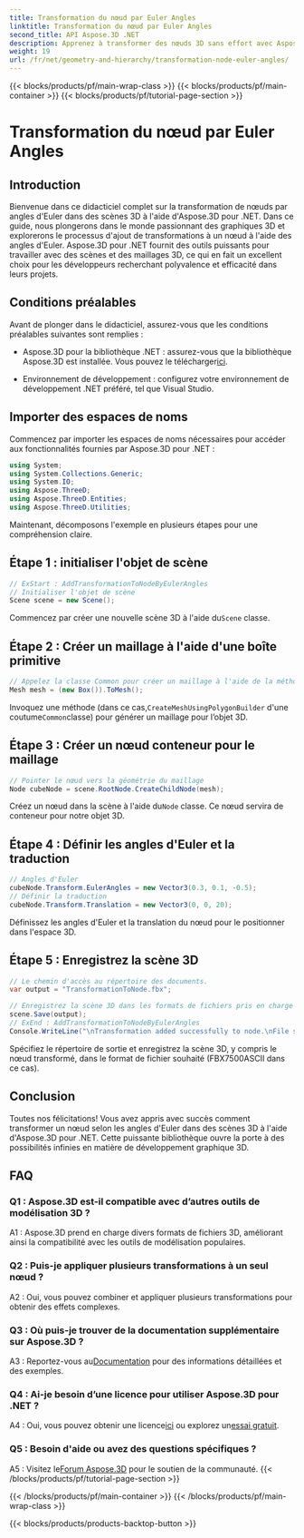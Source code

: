```yaml
---
title: Transformation du nœud par Euler Angles
linktitle: Transformation du nœud par Euler Angles
second_title: API Aspose.3D .NET
description: Apprenez à transformer des nœuds 3D sans effort avec Aspose.3D pour .NET. Suivez notre guide étape par étape pour obtenir des résultats époustouflants dans vos projets.
weight: 19
url: /fr/net/geometry-and-hierarchy/transformation-node-euler-angles/
---
```


{{< blocks/products/pf/main-wrap-class >}}
{{< blocks/products/pf/main-container >}}
{{< blocks/products/pf/tutorial-page-section >}}

# Transformation du nœud par Euler Angles

## Introduction

Bienvenue dans ce didacticiel complet sur la transformation de nœuds par angles d'Euler dans des scènes 3D à l'aide d'Aspose.3D pour .NET. Dans ce guide, nous plongerons dans le monde passionnant des graphiques 3D et explorerons le processus d'ajout de transformations à un nœud à l'aide des angles d'Euler. Aspose.3D pour .NET fournit des outils puissants pour travailler avec des scènes et des maillages 3D, ce qui en fait un excellent choix pour les développeurs recherchant polyvalence et efficacité dans leurs projets.

## Conditions préalables

Avant de plonger dans le didacticiel, assurez-vous que les conditions préalables suivantes sont remplies :

-  Aspose.3D pour la bibliothèque .NET : assurez-vous que la bibliothèque Aspose.3D est installée. Vous pouvez le télécharger[ici](https://releases.aspose.com/3d/net/).

- Environnement de développement : configurez votre environnement de développement .NET préféré, tel que Visual Studio.

## Importer des espaces de noms

Commencez par importer les espaces de noms nécessaires pour accéder aux fonctionnalités fournies par Aspose.3D pour .NET :

```csharp
using System;
using System.Collections.Generic;
using System.IO;
using Aspose.ThreeD;
using Aspose.ThreeD.Entities;
using Aspose.ThreeD.Utilities;
```

Maintenant, décomposons l'exemple en plusieurs étapes pour une compréhension claire.

## Étape 1 : initialiser l'objet de scène

```csharp
// ExStart : AddTransformationToNodeByEulerAngles
// Initialiser l'objet de scène
Scene scene = new Scene();
```

 Commencez par créer une nouvelle scène 3D à l'aide du`Scene` classe.


## Étape 2 : Créer un maillage à l'aide d'une boîte primitive

```csharp
// Appelez la classe Common pour créer un maillage à l'aide de la méthode de création de polygones pour définir l'instance de maillage
Mesh mesh = (new Box()).ToMesh();
```

 Invoquez une méthode (dans ce cas,`CreateMeshUsingPolygonBuilder` d'une coutume`Common`classe) pour générer un maillage pour l’objet 3D.

## Étape 3 : Créer un nœud conteneur pour le maillage

```csharp
// Pointer le nœud vers la géométrie du maillage
Node cubeNode = scene.RootNode.CreateChildNode(mesh);
```

 Créez un nœud dans la scène à l'aide du`Node` classe. Ce nœud servira de conteneur pour notre objet 3D.

## Étape 4 : Définir les angles d'Euler et la traduction

```csharp
// Angles d'Euler
cubeNode.Transform.EulerAngles = new Vector3(0.3, 0.1, -0.5);            
// Définir la traduction
cubeNode.Transform.Translation = new Vector3(0, 0, 20);
```

Définissez les angles d'Euler et la translation du nœud pour le positionner dans l'espace 3D.

## Étape 5 : Enregistrez la scène 3D

```csharp
// Le chemin d'accès au répertoire des documents.
var output = "TransformationToNode.fbx";

// Enregistrez la scène 3D dans les formats de fichiers pris en charge
scene.Save(output);
// ExEnd : AddTransformationToNodeByEulerAngles
Console.WriteLine("\nTransformation added successfully to node.\nFile saved at " + output);
```

Spécifiez le répertoire de sortie et enregistrez la scène 3D, y compris le nœud transformé, dans le format de fichier souhaité (FBX7500ASCII dans ce cas).

## Conclusion

Toutes nos félicitations! Vous avez appris avec succès comment transformer un nœud selon les angles d'Euler dans des scènes 3D à l'aide d'Aspose.3D pour .NET. Cette puissante bibliothèque ouvre la porte à des possibilités infinies en matière de développement graphique 3D.

## FAQ

### Q1 : Aspose.3D est-il compatible avec d’autres outils de modélisation 3D ?

A1 : Aspose.3D prend en charge divers formats de fichiers 3D, améliorant ainsi la compatibilité avec les outils de modélisation populaires.

### Q2 : Puis-je appliquer plusieurs transformations à un seul nœud ?

A2 : Oui, vous pouvez combiner et appliquer plusieurs transformations pour obtenir des effets complexes.

### Q3 : Où puis-je trouver de la documentation supplémentaire sur Aspose.3D ?

 A3 : Reportez-vous au[Documentation](https://reference.aspose.com/3d/net/) pour des informations détaillées et des exemples.

### Q4 : Ai-je besoin d’une licence pour utiliser Aspose.3D pour .NET ?

 A4 : Oui, vous pouvez obtenir une licence[ici](https://purchase.aspose.com/buy) ou explorez un[essai gratuit](https://releases.aspose.com/).

### Q5 : Besoin d'aide ou avez des questions spécifiques ?

 A5 : Visitez le[Forum Aspose.3D](https://forum.aspose.com/c/3d/18) pour le soutien de la communauté.
{{< /blocks/products/pf/tutorial-page-section >}}

{{< /blocks/products/pf/main-container >}}
{{< /blocks/products/pf/main-wrap-class >}}

{{< blocks/products/products-backtop-button >}}
